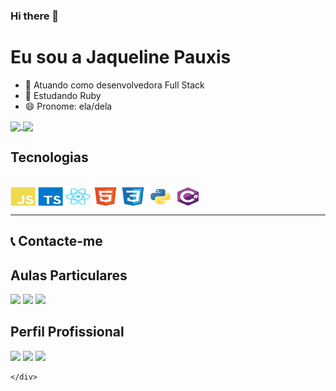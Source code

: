 ### Hi there 👋
<h1> Eu sou a Jaqueline Pauxis </h1>

- 🔭 Atuando como desenvolvedora Full Stack  
- 🌱 Estudando Ruby  
- 😄 Pronome: ela/dela  

<div>
  
  <a href="https://github.com/JaquelinePauxis">
    <img height="170em" align="center" src="https://github-readme-stats.vercel.app/api?username=JaquelinePauxis&show_icons=true&theme=jolly&include_all_commits=true&count_private=true"/>
    <img height="180em" align="center" src="https://github-readme-stats.vercel.app/api/top-langs/?username=JaquelinePauxis&layout=compact&hide=shell&theme=jolly"/>
  </a>
</div>

## Tecnologias  
<div style="display: inline_block"><br>
  <img align="center" alt="JavaScript" height="30" width="40" src="https://raw.githubusercontent.com/devicons/devicon/master/icons/javascript/javascript-plain.svg">
  <img align="center" alt="TypeScript" height="30" width="40" src="https://raw.githubusercontent.com/devicons/devicon/master/icons/typescript/typescript-plain.svg">
  <img align="center" alt="React" height="30" width="40" src="https://raw.githubusercontent.com/devicons/devicon/master/icons/react/react-original.svg">
  <img align="center" alt="HTML" height="30" width="40" src="https://raw.githubusercontent.com/devicons/devicon/master/icons/html5/html5-original.svg">
  <img align="center" alt="CSS" height="30" width="40" src="https://raw.githubusercontent.com/devicons/devicon/master/icons/css3/css3-original.svg">
  <img align="center" alt="Python" height="30" width="40" src="https://raw.githubusercontent.com/devicons/devicon/master/icons/python/python-original.svg">
  <img align="center" alt="Csharp" height="30" width="40" src="https://raw.githubusercontent.com/devicons/devicon/master/icons/csharp/csharp-original.svg">
</div>  

---

## 📞 Contacte-me  

<div>
  <h2>Aulas Particulares</h2>  
  <a href="https://www.linkedin.com/in/jaquelinepauxis" target="_blank"><img src="https://img.shields.io/badge/-LinkedIn-%230077B5?style=for-the-badge&logo=linkedin&logoColor=white"></a>
  <a href="https://instagram.com/jaquelinepauxis" target="_blank"><img src="https://img.shields.io/badge/-Instagram-%23E4405F?style=for-the-badge&logo=instagram&logoColor=white"></a>
  <a href="https://wa.me/seu-numero" target="_blank"><img src="https://img.shields.io/badge/WhatsApp-25D366?style=for-the-badge&logo=whatsapp&logoColor=white"></a>
</div>

<div>
  <h2>Perfil Profissional</h2>  
  <a href="https://www.linkedin.com/in/jaquelinepauxis" target="_blank"><img src="https://img.shields.io/badge/-LinkedIn-%230077B5?style=for-the-badge&logo=linkedin&logoColor=white"></a>
  <a href="https://github.com/JaquelinePauxis" target="_blank"><img src="https://img.shields.io/badge/-GitHub-%2312100E?style=for-the-badge&logo=github&logoColor=white"></a>
  <a href="mailto:seuemail@gmail.com"><img src="https://img.shields.io/badge/-Gmail-%23333?style=for-the-badge&logo=gmail&logoColor=white"></a>
</div>

</div> 
</div>
 



    </div>



